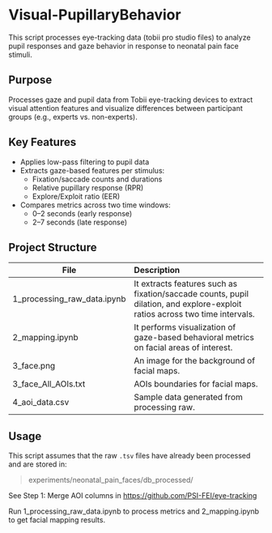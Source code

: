 # Visual-PupillaryBehavior

This script processes eye-tracking data (tobii pro studio files) to analyze pupil responses and gaze behavior in response to neonatal pain face stimuli.

## Purpose

Processes gaze and pupil data from Tobii eye-tracking devices to extract visual attention features and visualize differences between participant groups (e.g., experts vs. non-experts).

## Key Features

- Applies low-pass filtering to pupil data
- Extracts gaze-based features per stimulus:
  - Fixation/saccade counts and durations
  - Relative pupillary response (RPR)
  - Explore/Exploit ratio (EER) 
- Compares metrics across two time windows:
  - 0–2 seconds (early response)
  - 2–7 seconds (late response)

## Project Structure

| File                        |                                                         Description                                                         |
|-----------------------------|:----------------------------------------------------------------------------------------------------------------------------|
| 1_processing_raw_data.ipynb | It extracts features such as fixation/saccade counts, pupil dilation, and explore-exploit ratios across two time intervals. |
| 2_mapping.ipynb             | It performs visualization of gaze-based behavioral metrics on facial areas of interest.                                     |
| 3_face.png                  | An image for the background of facial maps.                                                                                 |
| 3_face_All_AOIs.txt         | AOIs boundaries for facial maps.                                                                                            |
| 4_aoi_data.csv              | Sample data generated from processing raw.                                                                                  |

## Usage

This script assumes that the raw `.tsv` files have already been processed and are stored in:
> experiments/neonatal_pain_faces/db_processed/

See  Step 1: Merge AOI columns in https://github.com/PSI-FEI/eye-tracking

Run 1_processing_raw_data.ipynb to process metrics and 2_mapping.ipynb to get facial mapping results.


